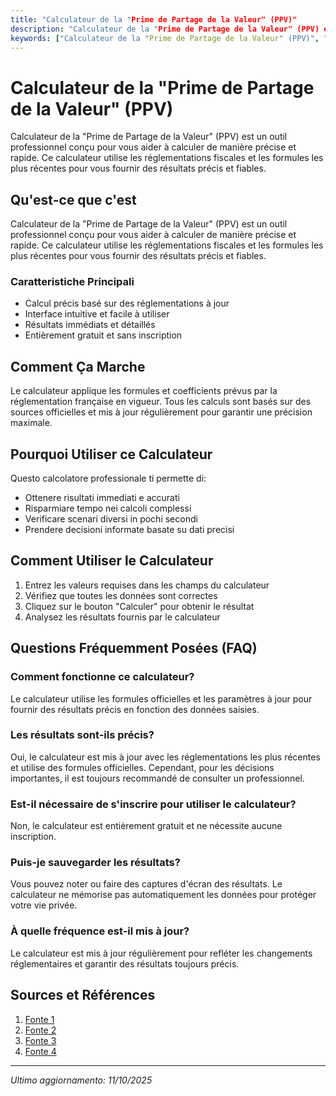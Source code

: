 ```yaml
---
title: "Calculateur de la "Prime de Partage de la Valeur" (PPV)"
description: "Calculateur de la "Prime de Partage de la Valeur" (PPV) est un outil professionnel conçu pour vous aider à calculer de manière précise et rapide. Ce calculateur utilise les réglementations fiscales et les formules les plus récentes pour vous fournir des résultats précis et fiables."
keywords: ["Calculateur de la "Prime de Partage de la Valeur" (PPV)", "calcolatore", "calcolo online"]
---
```


# Calculateur de la "Prime de Partage de la Valeur" (PPV)

Calculateur de la "Prime de Partage de la Valeur" (PPV) est un outil professionnel conçu pour vous aider à calculer de manière précise et rapide. Ce calculateur utilise les réglementations fiscales et les formules les plus récentes pour vous fournir des résultats précis et fiables.

## Qu'est-ce que c'est

Calculateur de la "Prime de Partage de la Valeur" (PPV) est un outil professionnel conçu pour vous aider à calculer de manière précise et rapide. Ce calculateur utilise les réglementations fiscales et les formules les plus récentes pour vous fournir des résultats précis et fiables.

### Caratteristiche Principali

- Calcul précis basé sur des réglementations à jour
- Interface intuitive et facile à utiliser
- Résultats immédiats et détaillés
- Entièrement gratuit et sans inscription

## Comment Ça Marche

Le calculateur applique les formules et coefficients prévus par la réglementation française en vigueur. Tous les calculs sont basés sur des sources officielles et mis à jour régulièrement pour garantir une précision maximale.

## Pourquoi Utiliser ce Calculateur

Questo calcolatore professionale ti permette di:

- Ottenere risultati immediati e accurati
- Risparmiare tempo nei calcoli complessi
- Verificare scenari diversi in pochi secondi
- Prendere decisioni informate basate su dati precisi

## Comment Utiliser le Calculateur

1. Entrez les valeurs requises dans les champs du calculateur
2. Vérifiez que toutes les données sont correctes
3. Cliquez sur le bouton "Calculer" pour obtenir le résultat
4. Analysez les résultats fournis par le calculateur

## Questions Fréquemment Posées (FAQ)

### Comment fonctionne ce calculateur?

Le calculateur utilise les formules officielles et les paramètres à jour pour fournir des résultats précis en fonction des données saisies.

### Les résultats sont-ils précis?

Oui, le calculateur est mis à jour avec les réglementations les plus récentes et utilise des formules officielles. Cependant, pour les décisions importantes, il est toujours recommandé de consulter un professionnel.

### Est-il nécessaire de s'inscrire pour utiliser le calculateur?

Non, le calculateur est entièrement gratuit et ne nécessite aucune inscription.

### Puis-je sauvegarder les résultats?

Vous pouvez noter ou faire des captures d'écran des résultats. Le calculateur ne mémorise pas automatiquement les données pour protéger votre vie privée.

### À quelle fréquence est-il mis à jour?

Le calculateur est mis à jour régulièrement pour refléter les changements réglementaires et garantir des résultats toujours précis.

## Sources et Références

1. [Fonte 1](https://boss.gouv.fr/portail/accueil/mesures-exceptionnelles/protection-pouvoir-dachat.html)
2. [Fonte 2](https://www.eres-group.com/epargne-salariale/prime-partage-valeur/)
3. [Fonte 3](https://www.ca-els.com/entreprises/L-Epargne-Salariale/Les-solutions-d-epargne-salariale-et-retraite/Prime-de-Partage-de-la-Valeur)
4. [Fonte 4](https://www.juritravail.com/Actualite/prime-macron-prime-de-partage-de-la-valeur-ppv-toutes-les-modalites-de-versement/Id/296204)

---

*Ultimo aggiornamento: 11/10/2025*
